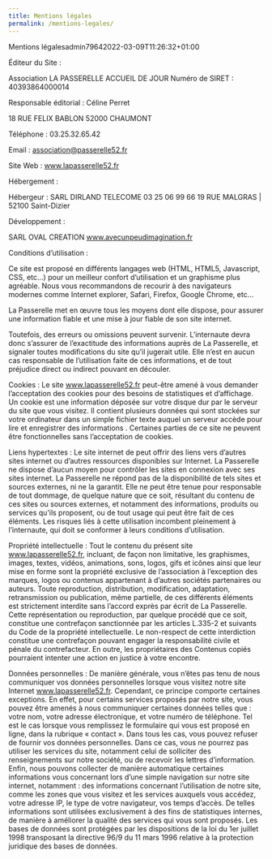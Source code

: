 ```yaml
---
title: Mentions légales
permalink: /mentions-legales/
---
```


Mentions légalesadmin79642022-03-09T11:26:32+01:00

Éditeur du Site :

Association LA PASSERELLE ACCUEIL DE JOUR Numéro de SIRET : 40393864000014

Responsable éditorial : Céline Perret

18 RUE FELIX BABLON 52000 CHAUMONT

Téléphone : 03.25.32.65.42

Email : association@passerelle52.fr

Site Web : www.lapasserelle52.fr

Hébergement :

Hébergeur : SARL DIRLAND TELECOME
03 25 06 99 66
19 RUE MALGRAS | 52100 Saint-Dizier

Développement :

SARL OVAL CREATION
www.avecunpeudimagination.fr

Conditions d’utilisation :

Ce site est proposé en différents langages web (HTML, HTML5, Javascript, CSS, etc…) pour un meilleur confort d’utilisation et un graphisme plus agréable.
Nous vous recommandons de recourir à des navigateurs modernes comme Internet explorer, Safari, Firefox, Google Chrome, etc…

La Passerelle met en œuvre tous les moyens dont elle dispose, pour assurer une information fiable et une mise à jour fiable de son site internet.

Toutefois, des erreurs ou omissions peuvent survenir. L’internaute devra donc s’assurer de l’exactitude des informations auprès de La Passerelle, et signaler toutes modifications du site qu’il jugerait utile. Elle n’est en aucun cas responsable de l’utilisation faite de ces informations, et de tout préjudice direct ou indirect pouvant en découler.

Cookies : Le site www.lapasserelle52.fr peut-être amené à vous demander l’acceptation des cookies pour des besoins de statistiques et d’affichage. Un cookie est une information déposée sur votre disque dur par le serveur du site que vous visitez. Il contient plusieurs données qui sont stockées sur votre ordinateur dans un simple fichier texte auquel un serveur accède pour lire et enregistrer des informations . Certaines parties de ce site ne peuvent être fonctionnelles sans l’acceptation de cookies.

Liens hypertextes : Le site internet de peut offrir des liens vers d’autres sites internet ou d’autres ressources disponibles sur Internet. La Passerelle ne dispose d’aucun moyen pour contrôler les sites en connexion avec ses sites internet. La Passerelle ne répond pas de la disponibilité de tels sites et sources externes, ni ne la garantit. Elle ne peut être tenue pour responsable de tout dommage, de quelque nature que ce soit, résultant du contenu de ces sites ou sources externes, et notamment des informations, produits ou services qu’ils proposent, ou de tout usage qui peut être fait de ces éléments. Les risques liés à cette utilisation incombent pleinement à l’internaute, qui doit se conformer à leurs conditions d’utilisation.

Propriété intellectuelle : Tout le contenu du présent site www.lapasserelle52.fr, incluant, de façon non limitative, les graphismes, images, textes, vidéos, animations, sons, logos, gifs et icônes ainsi que leur mise en forme sont la propriété exclusive de l’association à l’exception des marques, logos ou contenus appartenant à d’autres sociétés partenaires ou auteurs.
Toute reproduction, distribution, modification, adaptation, retransmission ou publication, même partielle, de ces différents éléments est strictement interdite sans l’accord exprès par écrit de La Passerelle. Cette représentation ou reproduction, par quelque procédé que ce soit, constitue une contrefaçon sanctionnée par les articles L.335-2 et suivants du Code de la propriété intellectuelle. Le non-respect de cette interdiction constitue une contrefaçon pouvant engager la responsabilité civile et pénale du contrefacteur. En outre, les propriétaires des Contenus copiés pourraient intenter une action en justice à votre encontre.

Données personnelles : De manière générale, vous n’êtes pas tenu de nous communiquer vos données personnelles lorsque vous visitez notre site Internet www.lapasserelle52.fr. Cependant, ce principe comporte certaines exceptions. En effet, pour certains services proposés par notre site, vous pouvez être amenés à nous communiquer certaines données telles que : votre nom, votre adresse électronique, et votre numéro de téléphone. Tel est le cas lorsque vous remplissez le formulaire qui vous est proposé en ligne, dans la rubrique « contact ». Dans tous les cas, vous pouvez refuser de fournir vos données personnelles. Dans ce cas, vous ne pourrez pas utiliser les services du site, notamment celui de solliciter des renseignements sur notre société, ou de recevoir les lettres d’information.
Enfin, nous pouvons collecter de manière automatique certaines informations vous concernant lors d’une simple navigation sur notre site internet, notamment : des informations concernant l’utilisation de notre site, comme les zones que vous visitez et les services auxquels vous accédez, votre adresse IP, le type de votre navigateur, vos temps d’accès. De telles informations sont utilisées exclusivement à des fins de statistiques internes, de manière à améliorer la qualité des services qui vous sont proposés. Les bases de données sont protégées par les dispositions de la loi du 1er juillet 1998 transposant la directive 96/9 du 11 mars 1996 relative à la protection juridique des bases de données.
